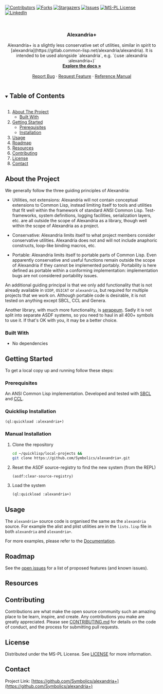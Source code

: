 
<!-- PROJECT SHIELDS -->

[![Contributors][contributors-shield]][contributors-url]
[![Forks][forks-shield]][forks-url]
[![Stargazers][stars-shield]][stars-url]
[![Issues][issues-shield]][issues-url]
[![MS-PL License][license-shield]][license-url]
[![LinkedIn][linkedin-shield]][linkedin-url]



<!-- PROJECT LOGO -->
<br />
<p align="center">
  <!-- <a href="https://github.com/Symbolics/alexandria+"> -->
  <!--   <img src="https://lisp-stat.dev/images/stats-image.svg" alt="Logo" width="80" height="80"> -->
  <!-- </a> -->

  <h3 align="center">Alexandria+</h3>

  <p align="center">
Alexandria+ is a slightly less conservative set of utilities, similar in spirit to [alexandria](https://gitlab.common-lisp.net/alexandria/alexandria). It is intended to be used alongside `alexandria`, e.g. `(:use :alexandria :alexandria+)`
	<br />
    <a href="https://Symbolics.github.io/alexandria+"><strong>Explore the docs »</strong></a>
    <br />
    <br />
    <a href="https://github.com/Symbolics/alexandria+/issues">Report Bug</a>
    ·
    <a href="https://github.com/Symbolics/alexandria+/issues">Request Feature</a>
    ·
    <a href="https://lisp-stat.github.io/data-frame/">Reference Manual</a>
  </p>
</p>



<!-- TABLE OF CONTENTS -->
<details open="open">
  <summary><h2 style="display: inline-block">Table of Contents</h2></summary>
  <ol>
    <li>
      <a href="#about-the-project">About The Project</a>
      <ul>
        <li><a href="#built-with">Built With</a></li>
      </ul>
    </li>
    <li>
      <a href="#getting-started">Getting Started</a>
      <ul>
        <li><a href="#prerequisites">Prerequisites</a></li>
        <li><a href="#installation">Installation</a></li>
      </ul>
    </li>
    <li><a href="#usage">Usage</a></li>
    <li><a href="#roadmap">Roadmap</a></li>
	<li><a href="#resources">Resources</a></li>
    <li><a href="#contributing">Contributing</a></li>
    <li><a href="#license">License</a></li>
    <li><a href="#contact">Contact</a></li>
  </ol>
</details>



<!-- ABOUT THE PROJECT -->
## About the Project

We generally follow the three guiding principles of Alexandria:

 * Utilities, not extensions: Alexandria will not contain conceptual
   extensions to Common Lisp, instead limiting itself to tools and
   utilities that fit well within the framework of standard ANSI
   Common Lisp. Test-frameworks, system definitions, logging
   facilities, serialization layers, etc. are all outside the scope of
   Alexandria as a library, though well within the scope of Alexandria
   as a project.

 * Conservative: Alexandria limits itself to what project members
   consider conservative utilities. Alexandria does not and will not
   include anaphoric constructs, loop-like binding macros, etc.

 * Portable: Alexandria limits itself to portable parts of Common
   Lisp. Even apparently conservative and useful functions remain
   outside the scope of Alexandria if they cannot be implemented
   portably. Portability is here defined as portable within a
   conforming implementation: implementation bugs are not considered
   portability issues.


An additional guiding principal is that we only add functionality that is not already available in `UIOP`, `OSICAT` or `alexandria`, but required for multiple projects that we work on. Although portable code is desirable, it is not tested on anything except SBCL, CCL and Genera.

Another library, with much more functionality, is [serapeum](https://github.com/ruricolist/serapeum).  Sadly it is not split into separate ASDF systems, so you need to haul in all 400+ symbols to use it. If that's OK with you, it may be a better choice.


### Built With

* No dependencies

<!-- GETTING STARTED -->
## Getting Started

To get a local copy up and running follow these steps:

### Prerequisites

An ANSI Common Lisp implementation. Developed and tested with
[SBCL](https://www.sbcl.org/) and
[CCL](https://github.com/Clozure/ccl).

### Quicklisp Installation

```lisp
(ql:quickload :alexandria+)
```

### Manual Installation

1. Clone the repository
   ```sh
   cd ~/quicklisp/local-projects &&
   git clone https://github.com/Symbolics/alexandria+.git
   ```
2. Reset the ASDF source-registry to find the new system (from the REPL)
   ```lisp
   (asdf:clear-source-registry)
   ```
3. Load the system
   ```lisp
   (ql:quickload :alexandria+)
   ```

<!-- USAGE EXAMPLES -->
## Usage

The `alexandria+` source code is organised the same as the `alexandria` source. For example the alist and plist utilities are in the `lists.lisp` file in both `alexandria` and `alexandria+`.

For more examples, please refer to the [Documentation](https://Symbolics.github.io/alexandria+).


<!-- ROADMAP -->
## Roadmap

See the [open issues](https://github.com/Symbolics/alexandria+/issues) for a list of proposed features (and known issues).

## Resources


<!-- CONTRIBUTING -->
## Contributing

Contributions are what make the open source community such an amazing place to be learn, inspire, and create. Any contributions you make are greatly appreciated.  Please see [CONTRIBUTING.md](CONTRIBUTING.md) for details on the code of conduct, and the process for submitting pull requests.

<!-- LICENSE -->
## License

Distributed under the MS-PL License. See [LICENSE](LICENSE) for more information.



<!-- CONTACT -->
## Contact

Project Link: [https://github.com/Symbolics/alexandria+](https://github.com/Symbolics/alexandria+)



<!-- MARKDOWN LINKS & IMAGES -->
<!-- https://www.markdownguide.org/basic-syntax/#reference-style-links -->
[contributors-shield]: https://img.shields.io/github/contributors/Symbolics/alexandria+.svg?style=for-the-badge
[contributors-url]: https://github.com/Symbolics/alexandria+/graphs/contributors
[forks-shield]: https://img.shields.io/github/forks/Symbolics/alexandria+.svg?style=for-the-badge
[forks-url]: https://github.com/Symbolics/alexandria+/network/members
[stars-shield]: https://img.shields.io/github/stars/Symbolics/alexandria+.svg?style=for-the-badge
[stars-url]: https://github.com/Symbolics/alexandria+/stargazers
[issues-shield]: https://img.shields.io/github/issues/Symbolics/alexandria+.svg?style=for-the-badge
[issues-url]: https://github.com/Symbolics/alexandria+/issues
[license-shield]: https://img.shields.io/github/license/Symbolics/alexandria+.svg?style=for-the-badge
[license-url]: https://github.com/Symbolics/alexandria+/blob/master/LICENSE
[linkedin-shield]: https://img.shields.io/badge/-LinkedIn-black.svg?style=for-the-badge&logo=linkedin&colorB=555
[linkedin-url]: https://www.linkedin.com/company/Symbolics/
